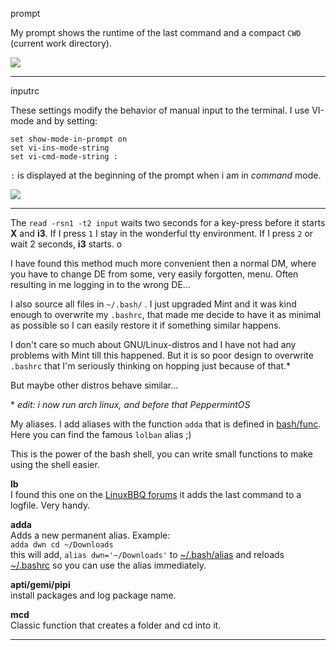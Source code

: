 prompt

My prompt shows the runtime of the last command and a compact `CWD` (current work directory). 

[![](https://budrich.github.io/img/awd/ss_time4prompt.png)](https://budrich.github.io/img/org/ss_time4prompt.png)

-----

inputrc

These settings modify the behavior of manual input to the terminal. I use VI-mode and by setting:

``` text
set show-mode-in-prompt on
set vi-ins-mode-string
set vi-cmd-mode-string :
```
`:` is displayed at the beginning of the prompt when i am in *command* mode.

[![](https://budrich.github.io/img/awd/vimodesinprompt.gif)](https://budrich.github.io/img/org/vimodesinprompt.gif)

-----

The `read -rsn1 -t2 input` waits two seconds for a key-press before it starts **X** and **i3**. If I press `1` I stay in the wonderful tty environment. If I press `2` or wait 2 seconds, **i3** starts. o

I have found this method much more convenient then a normal DM, where you have to change DE from some, very easily forgotten, menu. Often resulting in me logging in to the wrong DE...

I also source all files in `~/.bash/` . I just upgraded Mint and it was kind enough to overwrite my `.bashrc`, that made me decide to have it as minimal as possible so I can easily restore it if something similar happens.

I don't care so much about GNU/Linux-distros and I have not had any problems with Mint till this happened. But it is so poor design to overwrite `.bashrc` that I'm seriously thinking on hopping just because of that.\* 

But maybe other distros behave similar...

\* *edit: i now run arch linux, and before that PeppermintOS*


My aliases. I add aliases with the function `adda` that is defined in [bash/func](https://budrich.github.io/dots/bash/func). Here you can find the famous `lolban` alias ;)

This is the power of the bash shell, you can write small functions to make using the shell easier. 

**lb**  
I found this one on the [LinuxBBQ forums](https://linuxbbq.org/bbs/viewtopic.php?f=4&t=2076) it adds the last command to a logfile. Very handy.

**adda**  
Adds a new permanent alias. Example:   
`adda dwn cd ~/Downloads`  
this will add, `alias dwn='~/Downloads'` to [~/.bash/alias](https://budrich.github.io/dots/bash/alias) and reloads [~/.bashrc](https://budrich.github.io/dots/bash/bashrc) so you can use the alias immediately. 

**apti/gemi/pipi**  
install packages and log package name.

**mcd**  
Classic function that creates a folder and cd into it.

-----
